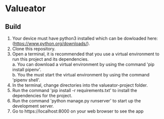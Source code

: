 # Valueator

## Build

1. Your device must have python3 installed which can be dowloaded here: (https://www.python.org/downloads/).
2. Clone this repository.
3. Open a terminal, it is recommended that you use a virtual environment to run this project and its dependencies.<br/>
a. You can download a virtual environment by using the command 'pip install pipenv'.<br/>
b. You the must start the virtual environment by using the command 'pipenv shell'.<br/>
4. In the terminal, change directories into the valueator-project folder.
5. Run the command 'pip install -r requirements.txt' to install the dependencies for the project.
6. Run the command 'python manage.py runserver' to start up the development server.
7. Go to https://localhost:8000 on your web browser to see the app
